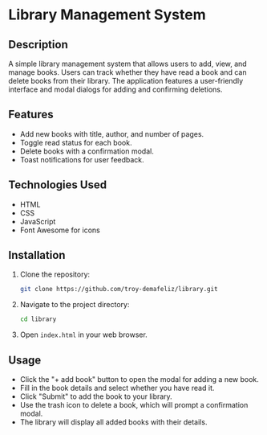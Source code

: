 # Library Management System

## Description

A simple library management system that allows users to add, view, and manage books. Users can track whether they have read a book and can delete books from their library. The application features a user-friendly interface and modal dialogs for adding and confirming deletions.

## Features

- Add new books with title, author, and number of pages.
- Toggle read status for each book.
- Delete books with a confirmation modal.
- Toast notifications for user feedback.

## Technologies Used

- HTML
- CSS
- JavaScript
- Font Awesome for icons

## Installation

1. Clone the repository:
   ```bash
   git clone https://github.com/troy-demafeliz/library.git
   ```
2. Navigate to the project directory:
   ```bash
   cd library
   ```
3. Open `index.html` in your web browser.

## Usage

- Click the "+ add book" button to open the modal for adding a new book.
- Fill in the book details and select whether you have read it.
- Click "Submit" to add the book to your library.
- Use the trash icon to delete a book, which will prompt a confirmation modal.
- The library will display all added books with their details.
